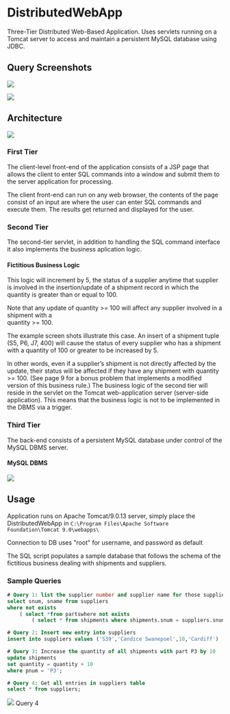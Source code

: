 # DistributedWebApp

Three-Tier Distributed Web-Based Application. Uses servlets running on a Tomcat server to access and maintain a persistent MySQL database using JDBC.

## Query Screenshots

![](http://www.reynodigital.com/etc/command1.PNG)

![](http://www.reynodigital.com/etc/command2a.PNG)

## Architecture

![](http://www.reynodigital.com/etc/arch_diagram.png)


### First Tier

The client-level front-end of the application consists of a JSP page that allows the client to enter SQL commands into a window and submit them to the server application for processing. 

The client front-end can run on any web browser, the contents of the page consist of an input are where the user can enter SQL commands and execute them. The results get returned and displayed for the user. 


### Second Tier

The second-tier servlet, in addition to handling the SQL command interface it also implements the business aplication logic. 


#### Fictitious Business Logic

This logic will increment by 5, the status of a supplier anytime that supplier is involved in the insertion/update of a shipment record in which the quantity is greater than or equal to 100. 

Note  that  any  update  of  quantity  >=  100  will  affect  any  supplier  involved  in  a  shipment  with  a  
quantity >= 100. 

The example screen shots illustrate this case.  An insert of a shipment tuple (S5, P6, J7, 400) will cause the status of every supplier who has a shipment with a quantity of 100 or greater to be increased by 5.
  
In other words, even if a supplier’s shipment is not directly affected by the update, 
their status will be affected if they have any shipment with quantity >= 100. (See page 9 for a bonus problem  that  implements a modified version of this business  rule.) The business logic of the second tier will reside in the servlet on the Tomcat web-application server (server-side application). This means that the business logic is not to be implemented in the DBMS via a trigger.

### Third Tier

The back-end consists of a persistent MySQL database under control of the MySQL DBMS server.

#### MySQL DBMS

![](http://www.reynodigital.com/etc/DBconnection.PNG)

## Usage

Application runs on Apache Tomcat/9.0.13 server, simply place the DistributedWebApp in `C:\Program Files\Apache Software Foundation\Tomcat 9.0\webapps\` 

Connection to DB uses "root" for username, and password as default

The SQL script populates a sample database that follows the schema of the fictitious business dealing with shipments and suppliers.

### Sample Queries

```sql
# Query 1: list the supplier number and supplier name for those suppliers who ship every part.
select snum, sname from suppliers
where not exists 
    ( select *from partswhere not exists
        ( select * from shipments where shipments.snum = suppliers.snum and shipments.pnum = parts.pnum));
 ```

```sql
# Query 2: Insert new entry into suppliers
insert into suppliers values ('S39','Candice Swanepoel',10,'Cardiff')
```

```sql
# Query 3: Increase the quantity of all shipments with part P3 by 10
update shipments 
set quantity = quantity + 10
where pnum = 'P3';
```

```sql
# Query 4: Get all entries in suppliers table
select * from suppliers;
```

![](http://www.reynodigital.com/etc/selectq.PNG)
Query 4
